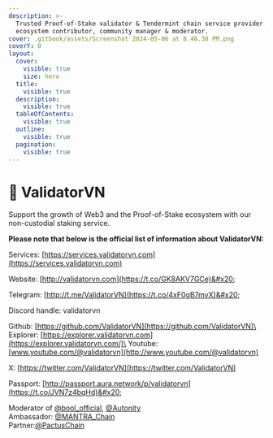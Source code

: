 ```yaml
---
description: >-
  Trusted Proof-of-Stake validator & Tendermint chain service provider. Active
  ecosystem contributor, community manager & moderator.
cover: .gitbook/assets/Screenshot 2024-05-06 at 8.48.38 PM.png
coverY: 0
layout:
  cover:
    visible: true
    size: hero
  title:
    visible: true
  description:
    visible: true
  tableOfContents:
    visible: true
  outline:
    visible: true
  pagination:
    visible: true
---
```


# 💈 ValidatorVN

Support the growth of Web3 and the Proof-of-Stake ecosystem with our non-custodial staking service.

**Please note that below is the official list of information about ValidatorVN:**&#x20;

Services: [https://services.validatorvn.com](https://services.validatorvn.com)

Website: [http://validatorvn.com](https://t.co/GK8AKV7GCe)&#x20;

Telegram: [http://t.me/ValidatorVN](https://t.co/4xF0gB7mvX)&#x20;

Discord handle: validatorvn

Github: [https://github.com/ValidatorVN](https://github.com/ValidatorVN)\
Explorer: [https://explorer.validatorvn.com](https://explorer.validatorvn.com/)\
Youtube: [www.youtube.com/@validatorvn](http://www.youtube.com/@validatorvn)

X: [https://twitter.com/ValidatorVN](https://twitter.com/ValidatorVN)

Passport: [http://passport.aura.network/p/validatorvn](https://t.co/JVN7z4bqHd)&#x20;

Moderator of [@bool\_official](https://twitter.com/bool\_official), [@Autonity](https://twitter.com/autonity\_) \
Ambassador: [@MANTRA\_Chain](https://twitter.com/MANTRA\_Chain)\
Partner:[@PactusChain](https://twitter.com/PactusChain)&#x20;

